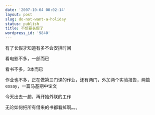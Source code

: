 ```yaml
---
date: '2007-10-04 00:02:14'
layout: post
slug: do-not-want-a-holiday
status: publish
title: 不想要长假了
wordpress_id: '9840'
---
```


有了长假才知道有多不会安排时间

看电影不多，一部而已

看书不多，3本而已

作业也不多，正在做第三门课的作业，还有两门，外加两个实验报告，两篇essay，一篇马基期中论文

今天出去一趟，再开始外联的工作

无论如何把所有借来的书都看掉啊。。。
